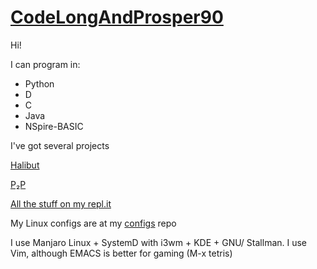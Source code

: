 # [CodeLongAndProsper90](https://github.com/CodeLongAndProsper90)

Hi!

I can program in:

- Python
- D
- C
- Java
- NSpire-BASIC

I've got several projects

[Halibut](https://github.com/CodeLongAndProsper90/Halibut)

[P₂P](https://github.com/CodeLongAndProsper90/P2P)

[All the stuff on my repl.it](https://repl.it/@CodeLongAndPros)

My Linux configs are at my [configs](github.com/CodeLongAndProsper90/configs) repo


I use Manjaro Linux + SystemD with i3wm + KDE + GNU/ Stallman.
I use Vim, although EMACS is better for gaming (M-x tetris)

